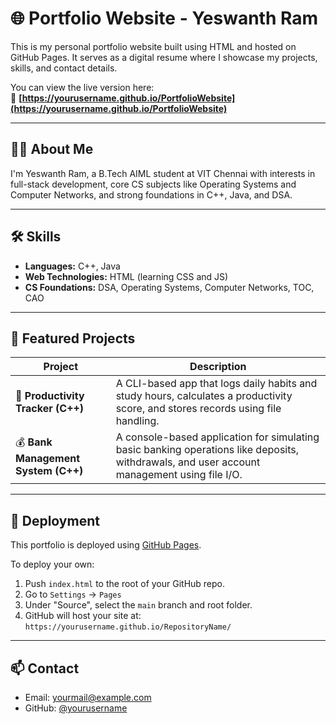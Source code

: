 # 🌐 Portfolio Website - Yeswanth Ram

This is my personal portfolio website built using HTML and hosted on GitHub Pages. It serves as a digital resume where I showcase my projects, skills, and contact details.

You can view the live version here:  
🔗 **[https://yourusername.github.io/PortfolioWebsite](https://yourusername.github.io/PortfolioWebsite)**

---

## 👨‍💻 About Me

I'm Yeswanth Ram, a B.Tech AIML student at VIT Chennai with interests in full-stack development, core CS subjects like Operating Systems and Computer Networks, and strong foundations in C++, Java, and DSA.

---

## 🛠️ Skills

- **Languages:** C++, Java  
- **Web Technologies:** HTML (learning CSS and JS)  
- **CS Foundations:** DSA, Operating Systems, Computer Networks, TOC, CAO  

---

## 📂 Featured Projects

| Project | Description |
|--------|-------------|
| 🧠 **Productivity Tracker (C++)** | A CLI-based app that logs daily habits and study hours, calculates a productivity score, and stores records using file handling. |
| 💰 **Bank Management System (C++)** | A console-based application for simulating basic banking operations like deposits, withdrawals, and user account management using file I/O. |

---

## 🚀 Deployment

This portfolio is deployed using [GitHub Pages](https://pages.github.com/).

To deploy your own:
1. Push `index.html` to the root of your GitHub repo.
2. Go to `Settings` → `Pages`
3. Under "Source", select the `main` branch and root folder.
4. GitHub will host your site at:  
   `https://yourusername.github.io/RepositoryName/`

---

## 📫 Contact

- Email: yourmail@example.com  
- GitHub: [@yourusername](https://github.c)
